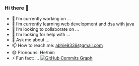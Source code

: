 ### Hi there 👋

- 🔭 I’m currently working on ...
- 🌱 I’m currently learning web development and dsa with java
- 👯 I’m looking to collaborate on ...
- 🤔 I’m looking for help with ...
- 💬 Ask me about ...
- 📫 How to reach me: abhie9336@gmail.com
- 😄 Pronouns: He/him
- ⚡ Fun fact: ...
<a href="http://www.github.com/abhi16"><img src="https://activity-graph.herokuapp.com/graph?username=abhie16&bg_color=ffffff&color=0f172a&line=22c55e&point=0f172a&area_color=ffffff&area=true&hide_border=true&custom_title=GitHub%20Commits%20Graph" alt="GitHub Commits Graph" /></a>
